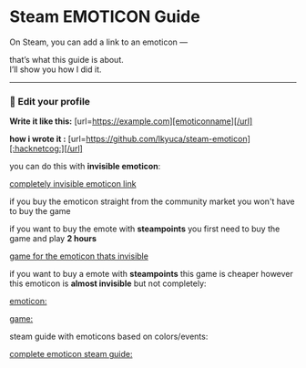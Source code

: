 # Steam EMOTICON Guide

On Steam, you can add a link to an emoticon — 

that’s what this guide is about.  
I’ll show you how I did it.

---

### 🔗 Edit your profile

**Write it like this:**       [url=https://example.com][emoticonname][/url]

**how i wrote it    :** [url=https://github.com/lkyuca/steam-emoticon][:hacknetcog:][/url]


you can do this with **invisible emoticon**:

[completely invisible emoticon link](https://steamcommunity.com/market/listings/753/515040-%3ARareDeplorable%3A )


if you buy the emoticon straight from the community market you won't have to buy the game 



if you want to buy the emote with **steampoints** you first need to buy the game and play **2 hours**


[game for the emoticon thats invisible](https://store.steampowered.com/app/515040/Make_America_Great_Again_The_Trump_Presidency/ )

if you want to buy a emote with **steampoints** this game is cheaper however this emoticon is **almost invisible** but not completely:


[emoticon:](https://steamcommunity.com/market/listings/753/534560-%3AYemot%3A  )


[game:](https://store.steampowered.com/app/534560/Ramify/ )


steam guide with emoticons based on colors/events:

[complete emoticon steam guide:](https://steamcommunity.com/sharedfiles/filedetails/?id=1885366850 )

